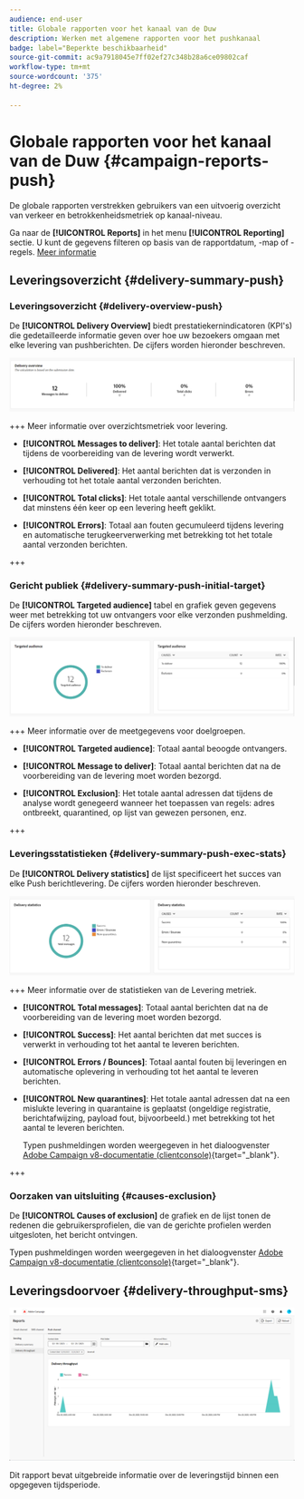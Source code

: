 ```yaml
---
audience: end-user
title: Globale rapporten voor het kanaal van de Duw
description: Werken met algemene rapporten voor het pushkanaal
badge: label="Beperkte beschikbaarheid"
source-git-commit: ac9a7918045e7ff02ef27c348b28a6ce09802caf
workflow-type: tm+mt
source-wordcount: '375'
ht-degree: 2%

---
```


# Globale rapporten voor het kanaal van de Duw {#campaign-reports-push}

De globale rapporten verstrekken gebruikers van een uitvoerig overzicht van verkeer en betrokkenheidsmetriek op kanaal-niveau.

Ga naar de **[!UICONTROL Reports]** in het menu **[!UICONTROL Reporting]** sectie. U kunt de gegevens filteren op basis van de rapportdatum, -map of -regels. [Meer informatie](global-reports.md)

## Leveringsoverzicht {#delivery-summary-push}

### Leveringsoverzicht {#delivery-overview-push}

De **[!UICONTROL Delivery Overview]** biedt prestatiekernindicatoren (KPI&#39;s) die gedetailleerde informatie geven over hoe uw bezoekers omgaan met elke levering van pushberichten. De cijfers worden hieronder beschreven.

![](assets/global_report_push_delivery_overview.png)

+++ Meer informatie over overzichtsmetriek voor levering.

* **[!UICONTROL Messages to deliver]**: Het totale aantal berichten dat tijdens de voorbereiding van de levering wordt verwerkt.

* **[!UICONTROL Delivered]**: Het aantal berichten dat is verzonden in verhouding tot het totale aantal verzonden berichten.

* **[!UICONTROL Total clicks]**: Het totale aantal verschillende ontvangers dat minstens één keer op een levering heeft geklikt.

* **[!UICONTROL Errors]**: Totaal aan fouten gecumuleerd tijdens levering en automatische terugkeerverwerking met betrekking tot het totale aantal verzonden berichten.

+++

### Gericht publiek {#delivery-summary-push-initial-target}

De **[!UICONTROL Targeted audience]** tabel en grafiek geven gegevens weer met betrekking tot uw ontvangers voor elke verzonden pushmelding. De cijfers worden hieronder beschreven.

![](assets/global_report_push_targeted_audience.png)

+++ Meer informatie over de meetgegevens voor doelgroepen.

* **[!UICONTROL Targeted audience]**: Totaal aantal beoogde ontvangers.

* **[!UICONTROL Message to deliver]**: Totaal aantal berichten dat na de voorbereiding van de levering moet worden bezorgd.

* **[!UICONTROL Exclusion]**: Het totale aantal adressen dat tijdens de analyse wordt genegeerd wanneer het toepassen van regels: adres ontbreekt, quarantined, op lijst van gewezen personen, enz.

+++

### Leveringsstatistieken {#delivery-summary-push-exec-stats}

De **[!UICONTROL Delivery statistics]** de lijst specificeert het succes van elke Push berichtlevering. De cijfers worden hieronder beschreven.

![](assets/global_report_push_delivery_statistics.png)

+++ Meer informatie over de statistieken van de Levering metriek.

* **[!UICONTROL Total messages]**: Totaal aantal berichten dat na de voorbereiding van de levering moet worden bezorgd.

* **[!UICONTROL Success]**: Het aantal berichten dat met succes is verwerkt in verhouding tot het aantal te leveren berichten.

* **[!UICONTROL Errors / Bounces]**: Totaal aantal fouten bij leveringen en automatische oplevering in verhouding tot het aantal te leveren berichten.

* **[!UICONTROL New quarantines]**: Het totale aantal adressen dat na een mislukte levering in quarantaine is geplaatst (ongeldige registratie, berichtafwijzing, payload fout, bijvoorbeeld.) met betrekking tot het aantal te leveren berichten.

  Typen pushmeldingen worden weergegeven in het dialoogvenster [Adobe Campaign v8-documentatie (clientconsole)](https://experienceleague.adobe.com/docs/campaign/campaign-v8/send/failures/delivery-failures.html#push-error-types){target="_blank"}.

+++

### Oorzaken van uitsluiting {#causes-exclusion}

De **[!UICONTROL Causes of exclusion]** de grafiek en de lijst tonen de redenen die gebruikersprofielen, die van de gerichte profielen werden uitgesloten, het bericht ontvingen.

Typen pushmeldingen worden weergegeven in het dialoogvenster [Adobe Campaign v8-documentatie (clientconsole)](https://experienceleague.adobe.com/docs/campaign/campaign-v8/send/failures/delivery-failures.html#push-error-types){target="_blank"}.

## Leveringsdoorvoer {#delivery-throughput-sms}

![](assets/global_report_push_delivery_throughput.png)

Dit rapport bevat uitgebreide informatie over de leveringstijd binnen een opgegeven tijdsperiode.

